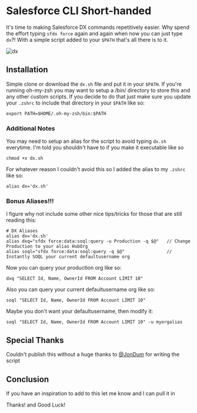 # Salesforce CLI Short-handed
It's time to making Salesforce DX commands repetitively easier. Why spend the effort typing `sfdx force` again and again when now you can just type `dx`?! With a simple script added to your `$PATH` that's all there is to it.

![dx](https://user-images.githubusercontent.com/1228550/35716265-03f7f772-0795-11e8-8b4c-6ac7bc1df273.jpg)

## Installation
Simple clone or download the `dx.sh` file and put it in your `$PATH`. If you're running oh-my-zsh you may want to setup a /bin/ directory to store this and any other custom scripts. If you decide to do that just make sure you update your `.zshrc` to include that directory in your `$PATH` like so:

`export PATH=$HOME/.oh-my-zsh/bin:$PATH`

### Additional Notes
You may need to setup an alias for the script to avoid typing `dx.sh` everytime. I'm told you shouldn't have to if you make it executable like so

`chmod +x dx.sh`

For whatever reason I couldn't avoid this so I added the alias to my `.zshrc` like so:

`alias dx='dx.sh'`

### Bonus Aliases!!!
I figure why not include some other nice tips/tricks for those that are still reading this:
```
# DX Aliases
alias dx='dx.sh'
alias dxq="sfdx force:data:soql:query -u Production -q $@"   // Change Production to your alias HubOrg
alias soql="sfdx force:data:soql:query -q $@"                // Instantly SOQL your current defaultusername org
```

Now you can query your production org like so:

`dxq "SELECT Id, Name, OwnerId FROM Account LIMIT 10"`

Also you can query your current defaultusername org like so:

`soql "SELECT Id, Name, OwnerId FROM Account LIMIT 10"`

Maybe you don't want your defaultusername, then modify it:

`soql "SELECT Id, Name, OwnerId FROM Account LIMIT 10" -u myorgalias`

## Special Thanks
Couldn't publish this without a huge thanks to [@JonDum](https://github.com/JonDum) for writing the script

## Conclusion
If you have an inspiration to add to this let me know and I can pull it in

Thanks! and Good Luck!
